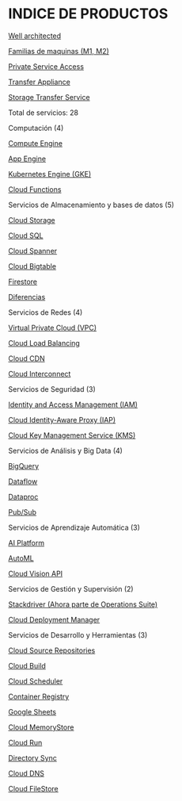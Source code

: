 # INDICE DE PRODUCTOS

[Well architected](INDICE%20DE%20PRODUCTOS%2028b5bd7c861081808154e55e172a420e/Well%20architected%2028b5bd7c861081738566ce84be40dd6c.md)

[Familias de maquinas (M1, M2)](INDICE%20DE%20PRODUCTOS%2028b5bd7c861081808154e55e172a420e/Familias%20de%20maquinas%20(M1,%20M2)%2028b5bd7c861081f1aef7fb9304000888.md)

[Private Service Access](INDICE%20DE%20PRODUCTOS%2028b5bd7c861081808154e55e172a420e/Private%20Service%20Access%2028b5bd7c861081d0acf7ca25ae16ecb0.md)

[Transfer Appliance](INDICE%20DE%20PRODUCTOS%2028b5bd7c861081808154e55e172a420e/Transfer%20Appliance%2028b5bd7c8610810497d0dfe29a9a4f30.md)

[Storage Transfer Service](INDICE%20DE%20PRODUCTOS%2028b5bd7c861081808154e55e172a420e/Storage%20Transfer%20Service%2028b5bd7c861081d5a075e007653774a9.md)

Total de servicios: 28

Computación (4)

[Compute Engine](INDICE%20DE%20PRODUCTOS%2028b5bd7c861081808154e55e172a420e/Compute%20Engine%2028b5bd7c861081dea9a4c92056ce99be.md)

[App Engine](INDICE%20DE%20PRODUCTOS%2028b5bd7c861081808154e55e172a420e/App%20Engine%2028b5bd7c861081509c7fe8b4093ec466.md)

[Kubernetes Engine (GKE)](INDICE%20DE%20PRODUCTOS%2028b5bd7c861081808154e55e172a420e/Kubernetes%20Engine%20(GKE)%2028b5bd7c86108175a455df81c32fe253.md)

[Cloud Functions](INDICE%20DE%20PRODUCTOS%2028b5bd7c861081808154e55e172a420e/Cloud%20Functions%2028b5bd7c8610818ca66bc74072b75cb5.md)

Servicios de Almacenamiento y bases de datos (5)

[Cloud Storage](INDICE%20DE%20PRODUCTOS%2028b5bd7c861081808154e55e172a420e/Cloud%20Storage%2028b5bd7c861081089a4ddb4698cbf4ca.md)

[Cloud SQL](INDICE%20DE%20PRODUCTOS%2028b5bd7c861081808154e55e172a420e/Cloud%20SQL%2028b5bd7c861081209040fdd006d118a5.md)

[Cloud Spanner](INDICE%20DE%20PRODUCTOS%2028b5bd7c861081808154e55e172a420e/Cloud%20Spanner%2028b5bd7c86108162847ce15036321d7f.md)

[Cloud Bigtable](INDICE%20DE%20PRODUCTOS%2028b5bd7c861081808154e55e172a420e/Cloud%20Bigtable%2028b5bd7c861081da8253dd6e56571926.md)

[Firestore](INDICE%20DE%20PRODUCTOS%2028b5bd7c861081808154e55e172a420e/Firestore%2028b5bd7c861081c9aa0eea2838b29170.md)

[Diferencias](INDICE%20DE%20PRODUCTOS%2028b5bd7c861081808154e55e172a420e/Diferencias%2028b5bd7c8610813f8a5ac851b7f1d1aa.md)

Servicios de Redes (4)

[Virtual Private Cloud (VPC)](INDICE%20DE%20PRODUCTOS%2028b5bd7c861081808154e55e172a420e/Virtual%20Private%20Cloud%20(VPC)%2028b5bd7c861081ce9012f5435982f5df.md)

[Cloud Load Balancing](INDICE%20DE%20PRODUCTOS%2028b5bd7c861081808154e55e172a420e/Cloud%20Load%20Balancing%2028b5bd7c8610813ba85be2c10e0e94c8.md)

[Cloud CDN](INDICE%20DE%20PRODUCTOS%2028b5bd7c861081808154e55e172a420e/Cloud%20CDN%2028b5bd7c86108100a521cee27e3b906d.md)

[Cloud Interconnect](INDICE%20DE%20PRODUCTOS%2028b5bd7c861081808154e55e172a420e/Cloud%20Interconnect%2028b5bd7c861081cea8faddd468642aa4.md)

Servicios de Seguridad (3)

[Identity and Access Management (IAM)](INDICE%20DE%20PRODUCTOS%2028b5bd7c861081808154e55e172a420e/Identity%20and%20Access%20Management%20(IAM)%2028b5bd7c8610814fa209ed90e028b28d.md)

[Cloud Identity-Aware Proxy (IAP)](INDICE%20DE%20PRODUCTOS%2028b5bd7c861081808154e55e172a420e/Cloud%20Identity-Aware%20Proxy%20(IAP)%2028b5bd7c86108159924dcfb3d38601b9.md)

[Cloud Key Management Service (KMS)](INDICE%20DE%20PRODUCTOS%2028b5bd7c861081808154e55e172a420e/Cloud%20Key%20Management%20Service%20(KMS)%2028b5bd7c86108187ae15ec3eeea28346.md)

Servicios de Análisis y Big Data (4)

[BigQuery](INDICE%20DE%20PRODUCTOS%2028b5bd7c861081808154e55e172a420e/BigQuery%2028b5bd7c8610817197cefe2c03ec915d.md)

[Dataflow](INDICE%20DE%20PRODUCTOS%2028b5bd7c861081808154e55e172a420e/Dataflow%2028b5bd7c86108131b6a4e3342b9c0c86.md)

[Dataproc](INDICE%20DE%20PRODUCTOS%2028b5bd7c861081808154e55e172a420e/Dataproc%2028b5bd7c86108165b905f8422afbfd73.md)

[Pub/Sub](INDICE%20DE%20PRODUCTOS%2028b5bd7c861081808154e55e172a420e/Pub%20Sub%2028b5bd7c861081e7bc18fe28d24ef558.md)

Servicios de Aprendizaje Automática (3)

[AI Platform](INDICE%20DE%20PRODUCTOS%2028b5bd7c861081808154e55e172a420e/AI%20Platform%2028b5bd7c861081b78dd1da3743bc3aed.md)

[AutoML](INDICE%20DE%20PRODUCTOS%2028b5bd7c861081808154e55e172a420e/AutoML%2028b5bd7c861081a69f9ee8f8e3d4dfb3.md)

[Cloud Vision API](INDICE%20DE%20PRODUCTOS%2028b5bd7c861081808154e55e172a420e/Cloud%20Vision%20API%2028b5bd7c861081979d3dc42877e96dd1.md)

Servicios de Gestión y Supervisión (2)

[Stackdriver (Ahora parte de Operations Suite) ](INDICE%20DE%20PRODUCTOS%2028b5bd7c861081808154e55e172a420e/Stackdriver%20(Ahora%20parte%20de%20Operations%20Suite)%2028b5bd7c8610817db501c46d2bce0dc2.md)

[Cloud Deployment Manager](INDICE%20DE%20PRODUCTOS%2028b5bd7c861081808154e55e172a420e/Cloud%20Deployment%20Manager%2028b5bd7c86108118b5eeefddc83cf134.md)

Servicios de Desarrollo y Herramientas (3)

[Cloud Source Repositories](INDICE%20DE%20PRODUCTOS%2028b5bd7c861081808154e55e172a420e/Cloud%20Source%20Repositories%2028b5bd7c8610814291c2c66509b3906f.md)

[Cloud Build](INDICE%20DE%20PRODUCTOS%2028b5bd7c861081808154e55e172a420e/Cloud%20Build%2028b5bd7c861081e0bfa7fe58c2b451ef.md)

[Cloud Scheduler](INDICE%20DE%20PRODUCTOS%2028b5bd7c861081808154e55e172a420e/Cloud%20Scheduler%2028b5bd7c861081b3bd97c544cc4e407c.md)

[Container Registry  ](INDICE%20DE%20PRODUCTOS%2028b5bd7c861081808154e55e172a420e/Container%20Registry%2028b5bd7c861081c69d5dc20380918fd7.md)

[Google Sheets](INDICE%20DE%20PRODUCTOS%2028b5bd7c861081808154e55e172a420e/Google%20Sheets%2028b5bd7c861081b78ed5de43543f64da.md)

[Cloud MemoryStore](INDICE%20DE%20PRODUCTOS%2028b5bd7c861081808154e55e172a420e/Cloud%20MemoryStore%2028b5bd7c8610816a8d4ef827870823b5.md)

[Cloud Run](INDICE%20DE%20PRODUCTOS%2028b5bd7c861081808154e55e172a420e/Cloud%20Run%2028b5bd7c86108109bf47c16a6db8751e.md)

[Directory Sync](INDICE%20DE%20PRODUCTOS%2028b5bd7c861081808154e55e172a420e/Directory%20Sync%2028b5bd7c8610811a8c4ffbe4f67a2262.md)

[Cloud DNS](INDICE%20DE%20PRODUCTOS%2028b5bd7c861081808154e55e172a420e/Cloud%20DNS%2028b5bd7c86108115ba89d18848c0c506.md)

[Cloud FileStore](INDICE%20DE%20PRODUCTOS%2028b5bd7c861081808154e55e172a420e/Cloud%20FileStore%2028b5bd7c86108140823fdc29e78891c3.md)